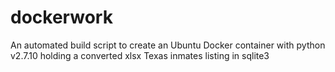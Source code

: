 # dockerwork

An automated build script to create an Ubuntu Docker container
with python v2.7.10 holding a converted xlsx Texas inmates
listing in sqlite3
